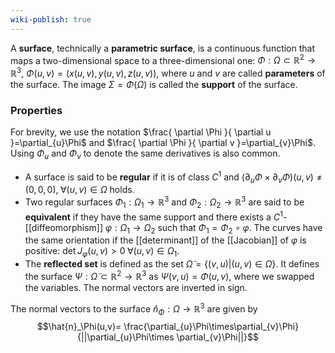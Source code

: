 ```yaml
---
wiki-publish: true
---
```

A **surface**, technically a **parametric surface**, is a continuous function that maps a two-dimensional space to a three-dimensional one: $\Phi : \Omega\subset \mathbb{R}^{2} → \mathbb{R}^{3}$, $\Phi(u,v)=(x(u,v),y(u,v),z(u,v))$, where $u$ and $v$ are called **parameters** of the surface. The image $\Sigma=\Phi(\Omega)$ is called the **support** of the surface.
### Properties
For brevity, we use the notation $\frac{ \partial \Phi }{ \partial u }=\partial_{u}\Phi$ and $\frac{ \partial \Phi }{ \partial v }=\partial_{v}\Phi$. Using $\Phi_{u}$ and $\Phi_{v}$ to denote the same derivatives is also common.
- A surface is said to be **regular** if it is of class $C^1$ and $(\partial_{u}\Phi\times \partial_{v}\Phi)(u,v)\neq(0,0,0),\;\forall(u,v)\in\Omega$ holds.
- Two regular surfaces $\Phi_1:\Omega_1\rightarrow\mathbb{R}^3$ and $\Phi_2:\Omega_2\rightarrow\mathbb{R}^3$ are said to be **equivalent** if they have the same support and there exists a $C^1$-[[diffeomorphism]] $\varphi:\Omega_1\rightarrow \Omega_2$ such that $\Phi_1=\Phi_2\circ\varphi$. The curves have the same orientation if the [[determinant]] of the [[Jacobian]] of $\varphi$ is positive: $\det J_\varphi(u,v)>0\;\forall (u,v)\in \Omega_1$.
- The **reflected set** is defined as the set $\tilde{\Omega}=\{(v,u)|(u,v)\in\Omega\}$. It defines the surface $\Psi:\tilde{\Omega}\subset \mathbb{R}^{2}\rightarrow \mathbb{R}^{3}$ as $\Psi(v,u)=\Phi(u,v)$, where we swapped the variables. The normal vectors are inverted in sign.

The normal vectors to the surface $\hat{n}_\Phi:\Omega\rightarrow \mathbb{R}^3$ are given by
$$\hat{n}_\Phi(u,v)= \frac{\partial_{u}\Phi\times\partial_{v}\Phi}{||\partial_{u}\Phi\times \partial_{v}\Phi||}$$